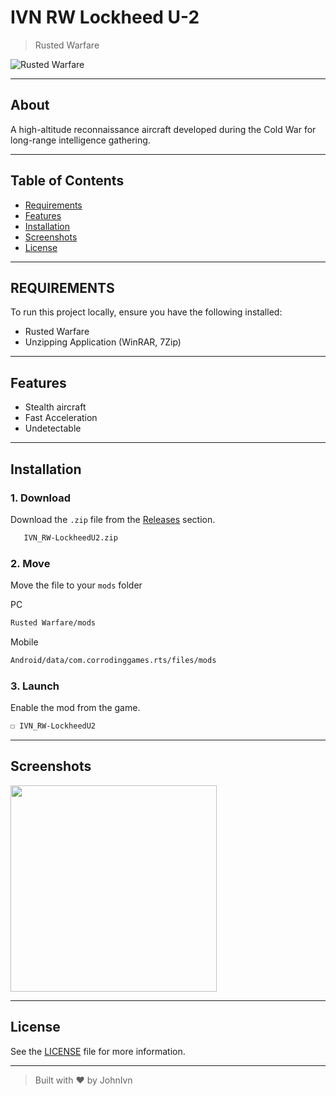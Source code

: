 # IVN RW Lockheed U-2

> Rusted Warfare

![Rusted Warfare](https://img.shields.io/badge/Rusted%20Warfare-RTS-blue?logo=gamepad&logoColor=white)

---

## About

A high-altitude reconnaissance aircraft developed during the Cold War for long-range intelligence gathering.

---

## Table of Contents

- [Requirements](#requirements)
- [Features](#features)
- [Installation](#installation)
- [Screenshots](#screenshots)
- [License](#license)

---

## REQUIREMENTS

To run this project locally, ensure you have the following installed:

- Rusted Warfare
- Unzipping Application (WinRAR, 7Zip)

---

## Features

- Stealth aircraft
- Fast Acceleration
- Undetectable
   
---

## Installation

### 1. Download

Download the `.zip` file from the [Releases](https://github.com/JohnIvn/IVN_RW-ConvairKingfish/releases) section.

```bash
   IVN_RW-LockheedU2.zip
```

### 2.  Move

Move the file to your `mods` folder

PC

```bash
Rusted Warfare/mods
```

Mobile

```bash
Android/data/com.corrodinggames.rts/files/mods
```

### 3. Launch

Enable the mod from the game.

```bash
☐ IVN_RW-LockheedU2
```

---

## Screenshots

<img src="https://github.com/user-attachments/assets/8f02a683-679f-4754-a069-fb400373d3e9" height="330"/>

---

## License

See the [LICENSE](LICENSE) file for more information.

---

> Built with ❤️ by JohnIvn
